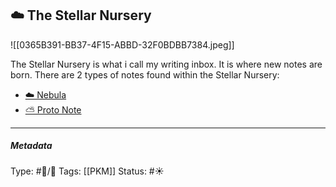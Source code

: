 ## ☁️ The Stellar Nursery

![[0365B391-BB37-4F15-ABBD-32F0BDBB7384.jpeg]]

The Stellar Nursery is what i call my writing inbox. It is where new notes are born. There are 2 types of notes found within the Stellar Nursery:

- [☁️ Nebula](Nebula)
- [⛅️ Proto Note](Proto%20Note)

___

##### Metadata
Type: #🔵/🔵 
Tags: [[PKM]] 
Status: #☀️ 